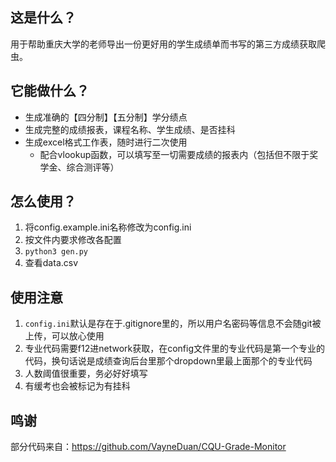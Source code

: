 
## 这是什么？
用于帮助重庆大学的老师导出一份更好用的学生成绩单而书写的第三方成绩获取爬虫。

## 它能做什么？

- 生成准确的【四分制】【五分制】学分绩点
- 生成完整的成绩报表，课程名称、学生成绩、是否挂科
- 生成excel格式工作表，随时进行二次使用
  - 配合vlookup函数，可以填写至一切需要成绩的报表内（包括但不限于奖学金、综合测评等）

## 怎么使用？
1. 将config.example.ini名称修改为config.ini
2. 按文件内要求修改各配置
3. ```python3 gen.py```
4. 查看data.csv

## 使用注意
1. ```config.ini```默认是存在于.gitignore里的，所以用户名密码等信息不会随git被上传，可以放心使用
2. 专业代码需要f12进network获取，在config文件里的专业代码是第一个专业的代码，换句话说是成绩查询后台里那个dropdown里最上面那个的专业代码
3. 人数阈值很重要，务必好好填写
4. 有缓考也会被标记为有挂科

## 鸣谢
部分代码来自：https://github.com/VayneDuan/CQU-Grade-Monitor